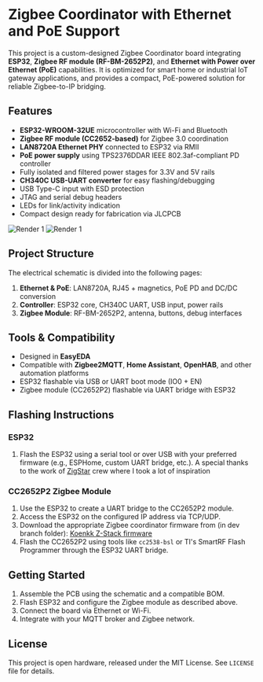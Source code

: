 # Zigbee Coordinator with Ethernet and PoE Support

This project is a custom-designed Zigbee Coordinator board integrating **ESP32**, **Zigbee RF module (RF-BM-2652P2)**, and **Ethernet with Power over Ethernet (PoE)** capabilities. It is optimized for smart home or industrial IoT gateway applications, and provides a compact, PoE-powered solution for reliable Zigbee-to-IP bridging.

## Features

- **ESP32-WROOM-32UE** microcontroller with Wi-Fi and Bluetooth
- **Zigbee RF module (CC2652-based)** for Zigbee 3.0 coordination
- **LAN8720A Ethernet PHY** connected to ESP32 via RMII
- **PoE power supply** using TPS2376DDAR IEEE 802.3af-compliant PD controller
- Fully isolated and filtered power stages for 3.3V and 5V rails
- **CH340C USB-UART converter** for easy flashing/debugging
- USB Type-C input with ESD protection
- JTAG and serial debug headers
- LEDs for link/activity indication
- Compact design ready for fabrication via JLCPCB

![Render 1](Images/top.png)
![Render 1](Images/bottom.png)

## Project Structure

The electrical schematic is divided into the following pages:
1. **Ethernet & PoE**: LAN8720A, RJ45 + magnetics, PoE PD and DC/DC conversion
2. **Controller**: ESP32 core, CH340C UART, USB input, power rails
3. **Zigbee Module**: RF-BM-2652P2, antenna, buttons, debug interfaces

## Tools & Compatibility

- Designed in **EasyEDA**
- Compatible with **Zigbee2MQTT**, **Home Assistant**, **OpenHAB**, and other automation platforms
- ESP32 flashable via USB or UART boot mode (IO0 + EN)
- Zigbee module (CC2652P2) flashable via UART bridge with ESP32

## Flashing Instructions

### ESP32
1. Flash the ESP32 using a serial tool or over USB with your preferred firmware (e.g., ESPHome, custom UART bridge, etc.).
   A special thanks to the work of [ZigStar](https://zig-star.com/) crew where I took a lot of inspiration

### CC2652P2 Zigbee Module
1. Use the ESP32 to create a UART bridge to the CC2652P2 module.
2. Access the ESP32 on the configured IP address via TCP/UDP.
3. Download the appropriate Zigbee coordinator firmware from (in dev branch folder):
   [Koenkk Z-Stack firmware](https://github.com/Koenkk/Z-Stack-firmware/tree/dev/coordinator/Z-Stack_3.x.0/bin)
4. Flash the CC2652P2 using tools like `cc2538-bsl` or TI's SmartRF Flash Programmer through the ESP32 UART bridge.

## Getting Started

1. Assemble the PCB using the schematic and a compatible BOM.
2. Flash ESP32 and configure the Zigbee module as described above.
3. Connect the board via Ethernet or Wi-Fi.
4. Integrate with your MQTT broker and Zigbee network.

## License

This project is open hardware, released under the MIT License. See `LICENSE` file for details.
